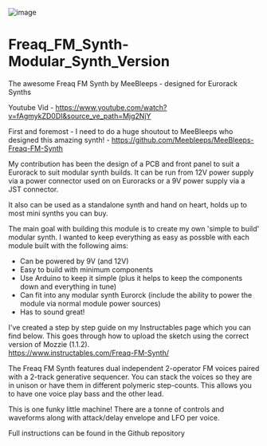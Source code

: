![image](https://github.com/user-attachments/assets/03b1d349-1688-4cc1-b6a4-e923bcde2c75)

# Freaq_FM_Synth-Modular_Synth_Version

 The awesome Freaq FM Synth by MeeBleeps - designed for Eurorack Synths

Youtube Vid - https://www.youtube.com/watch?v=fAgmykZD0DI&source_ve_path=Mjg2NjY

First and foremost - I need to do a huge shoutout to MeeBleeps who designed this amazing synth! - https://github.com/Meebleeps/MeeBleeps-Freaq-FM-Synth

My contribution has been the design of a PCB and front panel to suit a Eurorack to suit modular synth builds.  It can be run from 12V power supply via a power connector used on on Euroracks or a 9V power supply via a JST connector.

It also can be used as a standalone synth and hand on heart, holds up to most mini synths you can buy.

The main goal with building this module is to create my own 'simple to build' modular synth. I wanted to keep everything as easy as possble with each module built with the following aims:

 - Can be powered by 9V (and 12V)
 - Easy to build with minimum components
 - Use Arduino to keep it simple (plus it helps to keep the components down and everything in tune)
 - Can fit into any modular synth Eurorck (include the ability to power the module via normal module power sources)
 - Has to sound great!

I've created a step by step guide on my Instructables page which you can find below.  This goes through how to upload the sketch using the correct version of Mozzie (1.1.2).  
https://www.instructables.com/Freaq-FM-Synth/

The Freaq FM Synth features dual independent 2-operator FM voices paired with a 2-track generative sequencer. You can stack the voices so they are in unison or have them in different polymeric step-counts. This allows you to have one voice play bass and the other lead.

This is one funky little machine! There are a tonne of controls and waveforms along with attack/delay envelope and LFO per voice.

Full instructions can be found in the Github repository
